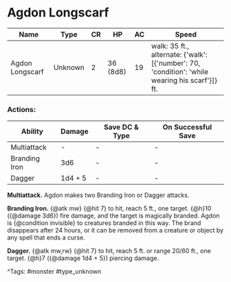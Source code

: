 # Agdon Longscarf

| Name | Type | CR | HP | AC | Speed |
|------|------|----|----|----|-------|
| Agdon Longscarf | Unknown | 2 | 36 (8d8) | 19 | walk: 35 ft., alternate: {'walk': [{'number': 70, 'condition': 'while wearing his scarf'}]} ft. |

### Actions:

| Ability | Damage | Save DC & Type | On Successful Save |
|---------|--------|----------------|--------------------|
| Multiattack | - | - | - |
| Branding Iron | 3d6 | - | - |
| Dagger | 1d4 + 5 | - | - |


**Multiattack.** Agdon makes two Branding Iron or Dagger attacks.

**Branding Iron.** {@atk mw} {@hit 7} to hit, reach 5 ft., one target. {@h}10 ({@damage 3d6}) fire damage, and the target is magically branded. Agdon is {@condition invisible} to creatures branded in this way. The brand disappears after 24 hours, or it can be removed from a creature or object by any spell that ends a curse.

**Dagger.** {@atk mw,rw} {@hit 7} to hit, reach 5 ft. or range 20/60 ft., one target. {@h}7 ({@damage 1d4 + 5}) piercing damage.

^Tags: #monster #type_unknown